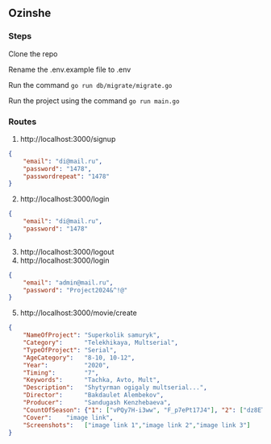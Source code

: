 ## Ozinshe

### Steps 

Clone the repo

Rename the .env.example file to .env

Run the command `go run db/migrate/migrate.go` 

Run the project using the command `go run main.go`

### Routes
1. http://localhost:3000/signup
```json
{
    "email": "di@mail.ru",
    "password": "1478",
    "passwordrepeat": "1478"
}
```
2. http://localhost:3000/login
```json
{
    "email": "di@mail.ru",
    "password": "1478"
}
```
3. http://localhost:3000/logout
4. http://localhost:3000/login
```json
{
    "email": "admin@mail.ru",
    "password": "Project2024&^!@"
}
```
5. http://localhost:3000/movie/create
```json
{
    "NameOfProject": "Superkolik samuryk",
	"Category":      "Telekhikaya, Multserial",
	"TypeOfProject": "Serial",
	"AgeCategory":   "8-10, 10-12",
	"Year":          "2020",
	"Timing":        "7",
	"Keywords":      "Tachka, Avto, Mult",
	"Description":   "Shytyrman ogigaly multserial...",
	"Director":      "Bakdaulet Alembekov",
	"Producer":      "Sandugash Kenzhebaeva",
    "CountOfSeason": {"1": ["vPQy7H-i3ww", "F_p7ePt17J4"], "2": ["dz8ET0_yzOM"]},
	"Cover":    "image link",
	"Screenshots":   ["image link 1","image link 2","image link 3"]
}
```
   
